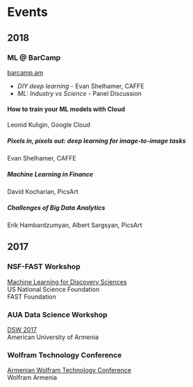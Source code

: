 # Events

## 2018

### ML @ BarCamp
[barcamp.am](http://barcamp.am/)
- *DIY deep learning* - Evan Shelhamer, CAFFE 
- *ML: Industry vs Science* - Panel Discussion

#### How to train your ML models with Cloud
Leonid Kuligin, Google Cloud
##### *Pixels in, pixels out: deep learning for image-to-image tasks*
Evan Shelhamer, CAFFE 
##### *Machine Learning in Finance*
David Kocharian, PicsArt 
##### *Challenges of Big Data Analytics*  
Erik Hambardzumyan, Albert Sargsyan, PicsArt   


## 2017

### NSF-FAST Workshop
[Machine Learning for Discovery Sciences](https://www.facebook.com/events/111020619535424/)  
US National Science Foundation  
FAST Foundation  

### AUA Data Science Workshop
[DSW 2017](https://dsw2017.aua.am/)  
American University of Armenia  

### Wolfram Technology Conference
[Armenian Wolfram Technology Conference](https://www.wolfram.com/events/technology-conference-am/2017/)  
Wolfram Armenia
